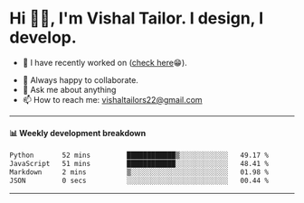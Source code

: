 # Hi 👋🏻, I'm Vishal Tailor. I design, I develop.

- 🔭 I have recently worked on ([check here](https://vishaltailor.com)😁).
<!-- - 🎦 Currently watching: JavaScript: The Hard Parts By Will Sentance. -->
- 👯 Always happy to collaborate.
- 💬 Ask me about anything
- 📫 How to reach me: <a href="mailto:vishaltailors22@gmail.com">vishaltailors22@gmail.com</a>

<hr /> 
<h4>📊 Weekly development breakdown</h4>
<!--START_SECTION:waka-->

```txt
Python       52 mins         ████████████▒░░░░░░░░░░░░   49.17 %
JavaScript   51 mins         ████████████░░░░░░░░░░░░░   48.41 %
Markdown     2 mins          ▒░░░░░░░░░░░░░░░░░░░░░░░░   01.98 %
JSON         0 secs          ░░░░░░░░░░░░░░░░░░░░░░░░░   00.44 %
```

<!--END_SECTION:waka-->
<hr /> 

<!-- ![](./profile-3d-contrib/profile-green-animate.svg) -->
